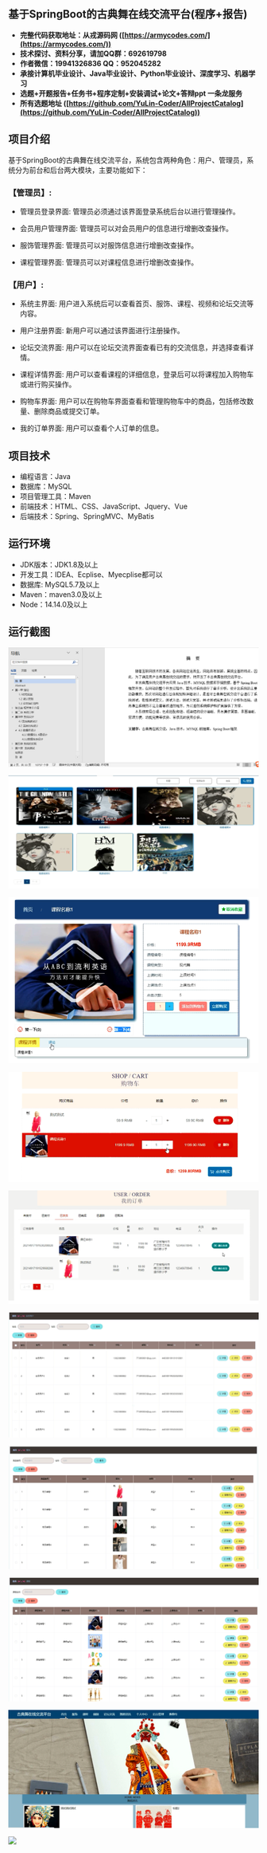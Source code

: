 ## 基于SpringBoot的古典舞在线交流平台(程序+报告)

- <b>完整代码获取地址：从戎源码网 ([https://armycodes.com/](https://armycodes.com/))</b>
- <b>技术探讨、资料分享，请加QQ群：692619798</b> 
- <b>作者微信：19941326836  QQ：952045282</b> 
- <b>承接计算机毕业设计、Java毕业设计、Python毕业设计、深度学习、机器学习</b>
- <b>选题+开题报告+任务书+程序定制+安装调试+论文+答辩ppt 一条龙服务</b>
- <b>所有选题地址 ([https://github.com/YuLin-Coder/AllProjectCatalog](https://github.com/YuLin-Coder/AllProjectCatalog)) </b>

## 项目介绍
基于SpringBoot的古典舞在线交流平台，系统包含两种角色：用户、管理员，系统分为前台和后台两大模块，主要功能如下：

### 【管理员】:
- 管理员登录界面: 管理员必须通过该界面登录系统后台以进行管理操作。

- 会员用户管理界面: 管理员可以对会员用户的信息进行增删改查操作。

- 服饰管理界面: 管理员可以对服饰信息进行增删改查操作。

- 课程管理界面: 管理员可以对课程信息进行增删改查操作。

### 【用户】:
- 系统主界面: 用户进入系统后可以查看首页、服饰、课程、视频和论坛交流等内容。

- 用户注册界面: 新用户可以通过该界面进行注册操作。

- 论坛交流界面: 用户可以在论坛交流界面查看已有的交流信息，并选择查看详情。

- 课程详情界面: 用户可以查看课程的详细信息，登录后可以将课程加入购物车或进行购买操作。

- 购物车界面: 用户可以在购物车界面查看和管理购物车中的商品，包括修改数量、删除商品或提交订单。

- 我的订单界面: 用户可以查看个人订单的信息。

## 项目技术
- 编程语言：Java
- 数据库：MySQL
- 项目管理工具：Maven
- 前端技术：HTML、CSS、JavaScript、Jquery、Vue
- 后端技术：Spring、SpringMVC、MyBatis

## 运行环境
- JDK版本：JDK1.8及以上
- 开发工具：IDEA、Ecplise、Myecplise都可以
- 数据库: MySQL5.7及以上
- Maven：maven3.0及以上
- Node：14.14.0及以上

## 运行截图
![](screenshot/1.png)

![](screenshot/2.png)

![](screenshot/3.png)

![](screenshot/4.png)

![](screenshot/5.png)

![](screenshot/6.png)

![](screenshot/7.png)

![](screenshot/8.png)

![](screenshot/9.png)

![](screenshot/10.png)
